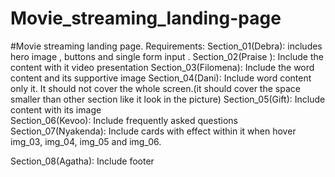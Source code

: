 # Movie_streaming_landing-page
#Movie streaming landing page.
Requirements:
Section_01(Debra):
includes hero image , buttons and single form input .
Section_02(Praise ):
Include the content with it  video presentation 
Section_03(Filomena):
Include the word content  and its supportive image 
Section_04(Dani):
Include word content only it.
It should not cover the whole screen.(it should cover the space smaller than other section like it look in the picture)
Section_05(Gift):
Include content with its image  
Section_06(Kevoo):
Include frequently asked questions
Section_07(Nyakenda):
Include  cards with effect within it when hover  img_03, img_04, img_05 and img_06.

Section_08(Agatha):
Include footer
